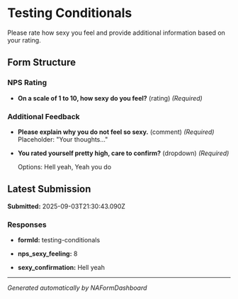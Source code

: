 # Testing Conditionals

Please rate how sexy you feel and provide additional information based on your rating.

## Form Structure


### NPS Rating


- **On a scale of 1 to 10, how sexy do you feel?** (rating)
  *(Required)*
  
  


### Additional Feedback


- **Please explain why you do not feel so sexy.** (comment)
  *(Required)*
  Placeholder: "Your thoughts..."
  

- **You rated yourself pretty high, care to confirm?** (dropdown)
  *(Required)*
  
  Options: Hell yeah, Yeah you do



## Latest Submission

**Submitted:** 2025-09-03T21:30:43.090Z

### Responses


- **formId:** testing-conditionals

- **nps_sexy_feeling:** 8

- **sexy_confirmation:** Hell yeah


---
*Generated automatically by NAFormDashboard*
